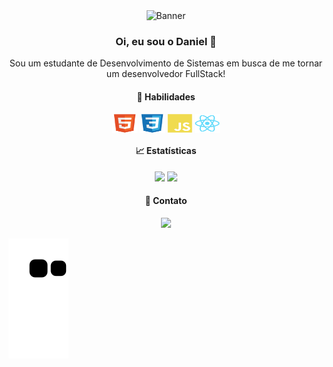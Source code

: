 
<div align="center">
  <img src="https://github.com/DanielBorbafs/assets/blob/main/gifsasuke.gif" alt="Banner">
</div>
<h3 align="center">Oi, eu sou o Daniel 👋</h3>
<p align="center">
  Sou um estudante de Desenvolvimento de Sistemas em busca de me tornar um desenvolvedor FullStack!
</p>
<h4 align="center"> 🚀 Habilidades</h4>
<p align="center">
  <img align="center" height="30" width="40" alt="html-icon" src="https://raw.githubusercontent.com/devicons/devicon/master/icons/html5/html5-original.svg">
  <img align="center" height="30" width="40" alt="css-icon" src="https://raw.githubusercontent.com/devicons/devicon/master/icons/css3/css3-original.svg">
  <img align="center" height="30" width="40" alt="js-icon"  src="https://raw.githubusercontent.com/devicons/devicon/master/icons/javascript/javascript-plain.svg">
  <img align="center" height="30" width="40" alt="react-icon" src="https://raw.githubusercontent.com/devicons/devicon/master/icons/react/react-original.svg">
</p>
<h4 align="center"> 📈 Estatísticas</h4>
<div align="center">
  <img height="160em" src="https://github-readme-stats.vercel.app/api?username=DanielBorbafs&theme=midnight-purple&show_icons=true"/>
  <img height="160em" src="https://github-readme-stats.vercel.app/api/top-langs/?username=DanielBorbafs&layout=compact&langs_count=16&theme=midnight-purple"/>
</div>
<h4 align="center"> 💼 Contato</h4>
<p align="center">
   <a href = "mailto:dev.danielborba@gmail.com"><img src="https://img.shields.io/badge/-Gmail-%23333?style=for-the-badge&logo=gmail&logoColor=white" target="_blank"></a>
</p>



![Snake animation](https://github.com/DanielBorbafs/DanielBorbafs/blob/output/github-contribution-grid-snake.svg)
